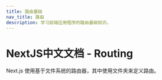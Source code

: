 ```yaml
---
title: 路由基础
nav_title: 路由
description: 学习前端应用程序的路由基础知识。
---
```


# NextJS中文文档 - Routing

Next.js 使用基于文件系统的路由器，其中使用文件夹来定义路由。
